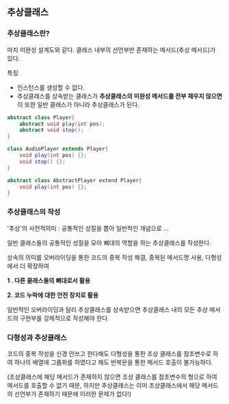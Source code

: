 ## 추상클래스



### 추상클래스란?



마치 미완성 설계도와 같다. 클래스 내부의 선언부만 존재하는 메서드(추상 메서드)가 있다.

특징

- 인스턴스를 생성할 수 없다.
- 추상클래스를 상속받는 클래스가 **추상클래스의 미완성 메서드를 전부 채우지 않으면** 이 또한 일반 클래스가 아니라 추상클래스가 된다.



```java
abstract class Player{
    abstract void play(int pos);
    abstract void stop();
}

class AudioPlayer extends Player{
    void play(int pos) {};
    void stop() {};
}

abstract class AbstractPlayer extend Player{
    void play(int pos) {};
}
```



### 추상클래스의 작성



'추상'의 사전적의미 : 공통적인 성질을 뽑아 일반적인 개념으로 ...

일반 클래스들의 공통적인 성질을 모아 뼈대의 역할을 하는 추상클래스를 작성한다.

상속의 의미를 오버라이딩을 통한 코드의 중복 작성 해결, 중복된 메서드명 사용, 다형성에서 더 확장하여



**1 . 다른 클래스들의 뼈대로서 활용**

**2. 코드 누락에 대한 안전 장치로 활용**



일반적인 오버라이딩과 달리 추상클래스를 상속받으면 추상클래스 내의 모든 추상 메서드의 구현부를 강제적으로 작성해야 한다.



### 다형성과 추상클래스



코드의 중복 작성을 신경 안쓰고 한다해도 다형성을 통한 조상 클래스를 참조변수로 하여 하나의 배열에 그룹화를 하였다고 해도 반복문을 통한 메서드 호출이 불가능하다.

(조상클래스에 해당 메서드가 존재하지 않으면 조상 클래스를 참조변수의 형으로 하여 메서드를 호출할 수 없기 때문, 하지만 추상클래스는 이미 조상클래스에서 해당 메서드의 선언부가 존재하기 때문에 이러한 문제가 없다!)



